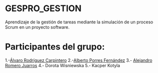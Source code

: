 # GESPRO_GESTION
Aprendizaje de la gestión de tareas mediante la simulación de un proceso Scrum en un proyecto software.
# Participantes del grupo:
1.-[Álvaro Rodríguez Carpintero](https://github.com/Alvaro9rc)
2.-[Alberto Porres Fernández](https://github.com/AlbertoPorres)
3.- [Alejandro Romero Juarros](https://github.com/alejandroromero3)
4.- Dorota Wisniewska 
5.- Kacper Kotyla
